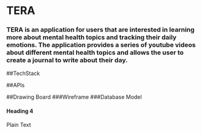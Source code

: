# TERA

### TERA is an application for users that are interested in learning more about mental health topics and tracking their daily emotions. The application provides a series of youtube videos about different mental health topics and allows the user to create a journal to write about their day.

##TechStack

##APIs

##Drawing Board
###Wireframe
###Database Model

#### Heading 4

Plain Text
